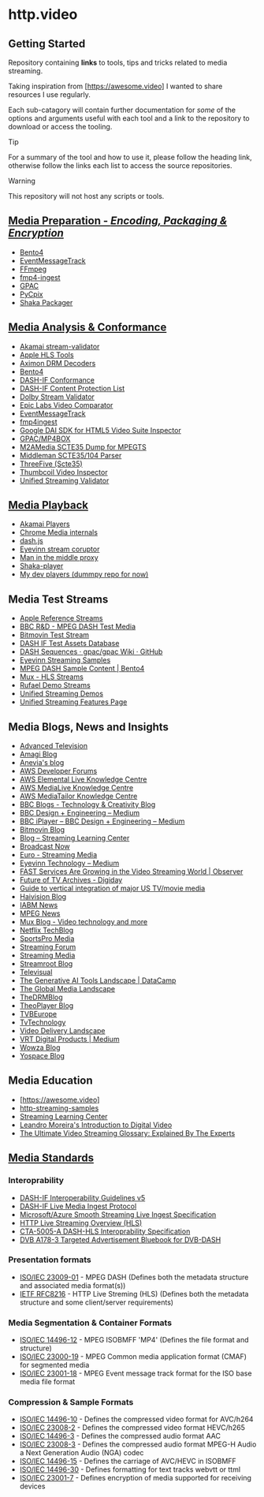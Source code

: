 # http.video
## Getting Started
Repository containing **links** to tools, tips and tricks related to media streaming. 

Taking inspiration from [https://awesome.video] I wanted to share resources I use regularly. 

Each sub-catagory will contain further documentation for *some* of the options and arguments useful with each tool and a link to the repository to download or access the tooling. 

> [!TIP]
> For a summary of the tool and how to use it, please follow the heading link, otherwise follow the links each list to access the source repositories. 

> [!WARNING]
> This repository will not host any scripts or tools.

## [Media Preparation - *Encoding, Packaging & Encryption*]
- [Bento4]
- [EventMessageTrack]
- [FFmpeg]
- [fmp4-ingest]
- [GPAC]
- [PyCpix]
- [Shaka Packager]


## [Media Analysis & Conformance]
- [Akamai stream-validator]
- [Apple HLS Tools]
- [Aximon DRM Decoders]
- [Bento4]
- [DASH-IF Conformance]
- [DASH-IF Content Protection List]
- [Dolby Stream Validator]
- [Epic Labs Video Comparator]
- [EventMessageTrack]
- [fmp4ingest]
- [Google DAI SDK for HTML5 Video Suite Inspector]
- [GPAC/MP4BOX]
- [M2AMedia SCTE35 Dump for MPEGTS]
- [Middleman SCTE35/104 Parser]
- [ThreeFive (Scte35)]
- [Thumbcoil Video Inspector]
- [Unified Streaming Validator]

## [Media Playback]
- [Akamai Players]
- [Chrome Media internals]
- [dash.js]
- [Eyevinn stream coruptor]
- [Man in the middle proxy]
- [Shaka-player]
- [My dev players (dummpy repo for now)]

## Media Test Streams
- [Apple Reference Streams]
- [BBC R&D - MPEG DASH Test Media]
- [Bitmovin Test Stream]
- [DASH IF Test Assets Database]
- [DASH Sequences · gpac/gpac Wiki · GitHub]
- [Eyevinn Streaming Samples]
- [MPEG DASH Sample Content | Bento4]
- [Mux - HLS Streams]
- [Rufael Demo Streams]
- [Unified Streaming Demos]
- [Unified Streaming Features Page]
  
## Media Blogs, News and Insights
- [Advanced Television]
- [Amagi Blog]
- [Anevia's blog]
- [AWS Developer Forums]
- [AWS Elemental Live Knowledge Centre]
- [AWS MediaLive Knowledge Centre]
- [AWS MediaTailor Knowledge Centre]
- [BBC Blogs - Technology & Creativity Blog]
- [BBC Design + Engineering – Medium]
- [BBC iPlayer – BBC Design + Engineering – Medium]
- [Bitmovin Blog]
- [Blog – Streaming Learning Center]
- [Broadcast Now]
- [Euro - Streaming Media]
- [Eyevinn Technology – Medium]
- [FAST Services Are Growing in the Video Streaming World | Observer]
- [Future of TV Archives - Digiday]
- [Guide to vertical integration of major US TV/movie media]
- [Haivision Blog]
- [IABM News]
- [MPEG	News]
- [Mux Blog - Video technology and more]
- [Netflix TechBlog]
- [SportsPro Media]
- [Streaming Forum]
- [Streaming Media]
- [Streamroot Blog]
- [Televisual]
- [The Generative AI Tools Landscape | DataCamp]
- [The Global Media Landscape]
- [TheDRMBlog]
- [TheoPlayer Blog]
- [TVBEurope]
- [TvTechnology]
- [Video Delivery Landscape]
- [VRT Digital Products | Medium]
- [Wowza Blog]
- [Yospace Blog]

## Media Education
- [https://awesome.video]
- [http-streaming-samples]
- [Streaming Learning Center]
- [Leandro Moreira's Introduction to Digital Video]
- [The Ultimate Video Streaming Glossary: Explained By The Experts]

## [Media Standards]
### Interoprability 
- [DASH-IF Interoperability Guidelines v5]
- [DASH-IF Live Media Ingest Protocol]
- [Microsoft/Azure Smooth Streaming Live Ingest Specification]
- [HTTP Live Streaming Overview (HLS)]
- [CTA-5005-A DASH-HLS Interoprability Specification]
- [DVB A178-3 Targeted Advertisement Bluebook for DVB-DASH]
  
### Presentation formats
- [ISO/IEC 23009-01] - MPEG DASH (Defines both the metadata structure and associated media format(s))
- [IETF RFC8216] - HTTP Live Streming (HLS) (Defines both the metadata structure
  and some client/server requirements)

### Media Segmentation & Container Formats
- [ISO/IEC 14496-12] - MPEG ISOBMFF 'MP4' (Defines the file format and structure)
- [ISO/IEC 23000-19] - MPEG Common media application format (CMAF) for segmented media
- [ISO/IEC 23001-18] - MPEG Event message track format for the ISO base media file format

### Compression & Sample Formats
- [ISO/IEC 14496-10] - Defines the compressed video format for AVC/h264 
- [ISO/IEC 23008-2] - Defines the compressed video format HEVC/h265 
- [ISO/IEC 14496-3] - Defines the compressed audio format AAC 
- [ISO/IEC 23008-3] - Defines the compressed audio format MPEG-H Audio a Next Generation Audio (NGA) codec
- [ISO/IEC 14496-15] - Defines the carriage of AVC/HEVC in ISOBMFF 
- [ISO/IEC 14496-30] - Defines formatting for text tracks webvtt or ttml
- [ISO/IEC 23001-7] - Defines encryption of media supported for receiving devices




<!----------- 
Reference Links - NOTE this block must be copied to the foot of each page for useage globally 
---------->
<!-- Local -->
[Media Preparation - *Encoding, Packaging & Encryption*]:./docs/media-preparation/media-preparation
[Media Analysis & Conformance]:./docs/analysis-conformance/analysis-conformance
[Media Playback]:./docs/media-playback/media-playback
[Media Standards]:./docs/standards/standards
[My dev players (dummpy repo for now)]:./players/players

<!-- External -->
<!-- Media Preparation -->
[EventMessageTrack]:https://github.com/unifiedstreaming/event-message-track
[Bento4]:https://github.com/axiomatic-systems/Bento4
[FFmpeg]:https://github.com/FFmpeg/FFmpeg
[fmp4-ingest]:https://github.com/unifiedstreaming/fmp4-ingest
[GPAC]:https://wiki.gpac.io/
[PyCpix]:https://github.com/unifiedstreaming/pycpix
[Shaka Packager]:https://github.com/shaka-project/shaka-packager

<!-- Media Analysis & Conformance -->
[Akamai stream-validator]:https://players.akamai.com/stream-validator
[Apple HLS Tools]:https://developer.apple.com/documentation/http-live-streaming/using-apple-s-http-live-streaming-hls-tools
[Aximon DRM Decoders]:https://tools.axinom.com/
[DASH-IF Conformance]:https://conformance.dashif.org/
[DASH-IF Content Protection List]:https://dashif.org/identifiers/content_protection/
[Dolby Stream Validator]:https://ott.dolby.com/OnDelKits_dev/StreamValidator/Start_Here.html
[Epic Labs Video Comparator]:https://github.com/epiclabs-io/epic-video-comparator
[EventMessageTrack]:https://github.com/unifiedstreaming/event-message-track
[fmp4ingest]:https://github.com/unifiedstreaming/fmp4-ingest
[Google DAI SDK for HTML5 Video Suite Inspector]:https://googleads.github.io/googleads-ima-html5-dai/vsi/
[GPAC/MP4BOX]:https://github.com/gpac/gpac/wiki/MP4Box
[M2AMedia SCTE35 Dump for MPEGTS]:https://github.com/m2amedia/scte35dump
[Middleman SCTE35/104 Parser]:https://tools.middleman.tv/scte35-parser
[ThreeFive (Scte35)]:https://github.com/futzu/SCTE-35_threefive
[Thumbcoil Video Inspector]:https://thumb.co.il/
[Unified Streaming Validator]:https://validator.unified-streaming.com/

<!-- Media Analysis & Conformance -->
[Akamai Players]:https://players.akamai.com/players
[Chrome Media internals]:chrome://media-internals
[dash.js]:https://github.com/Dash-Industry-Forum/dash.js
[Eyevinn stream coruptor]:https://github.com/Eyevinn/streaming-onboarding/blob/master/Stream-Corruptor.md
[Man in the middle proxy]:https://github.com/mitmproxy/mitmproxy
[Shaka-player]:https://github.com/shaka-project/shaka-player
[My dev players (dummpy repo for now)]:./players/players.md

<!-- Media Test Streams -->
[Apple Reference Streams]:https://developer.apple.com/streaming/examples/
[BBC R&D - MPEG DASH Test Media]:http://rdmedia.bbc.co.uk/
[Bitmovin Test Stream]:https://bitmovin.com/demos/stream-test
[DASH IF Test Assets Database]:https://testassets.dashif.org/#testvector/list
[DASH Sequences · gpac/gpac Wiki · GitHub]:https://github.com/gpac/gpac/wiki/DASH-Sequences
[Eyevinn Streaming Samples]:https://github.com/Eyevinn/http-streaming-samples
[MPEG DASH Sample Content | Bento4]:http://www.bento4.com/developers/dash/dash-sample-content/
[Mux - HLS Streams]:https://test-streams.mux.dev/
[Rufael Demo Streams]:https://dvb-2017-dm.s3.eu-central-1.amazonaws.com/overview.html
[Unified Streaming Demos]:https://demo.unfied-streaming.com 
[Unified Streaming Features Page]:https://demo.unified-streaming.com/k8s/features/stable/#!/mpd

<!-- Media Standards - Interoprability -->  
[DASH-IF Interoperability Guidelines v5]:https://dashif.org/guidelines/iop-v5/
[DASH-IF Live Media Ingest Protocol]:https://dashif-documents.azurewebsites.net/Ingest/master/DASH-IF-Ingest.html
[Microsoft/Azure Smooth Streaming Live Ingest Specification]:https://learn.microsoft.com/en-us/previous-versions/media-services/previous/media-services-fmp4-live-ingest-overview
[HTTP Live Streaming Overview (HLS)]:https://developer.apple.com/documentation/http-live-streaming
[CTA-5005-A DASH-HLS Interoprability Specification]:https://cdn.cta.tech/cta/media/media/resources/standards/cta-5005-a-final.pdf
[DVB A178-3 Targeted Advertisement Bluebook for DVB-DASH]:https://dvb.org/?standard=dynamic-substitution-of-content-in-linear-broadcast-part-3-carriage-and-signalling-of-placement-opportunity-information-in-dvb-dash

<!-- Media Standards - Presentation formats --> 
[ISO/IEC 23009-01]:https://www.iso.org/standard/83314.html
[IETF RFC8216]:https://datatracker.ietf.org/doc/html/draft-pantos-hls-rfc8216bis

<!-- Media Standards - Segmentation & Container Formats -->
[ISO/IEC 14496-12]:https://www.iso.org/standard/83102.html
[ISO/IEC 23000-19]:https://www.iso.org/standard/85623.html
[ISO/IEC 23001-18]:https://www.iso.org/standard/82529.html

<!-- Media Standards - Compression & Sample Formats -->
[ISO/IEC 14496-10]:https://www.iso.org/standard/83529.html
[ISO/IEC 23008-2]:https://www.iso.org/standard/85457.html
[ISO/IEC 14496-3]:https://www.iso.org/standard/76383.html
[ISO/IEC 23008-3]:https://www.iso.org/standard/83525.html
[ISO/IEC 14496-15]:https://www.iso.org/standard/83336.html
[ISO/IEC 14496-30]:https://www.iso.org/standard/75394.html
[ISO/IEC 23001-7]:https://iso.org/standard/84637.html

<!-- Media Standards - Groups -->
[3GPP]:https://www.3gpp.org/
[Alliance for Open media]:https://aomedia.org/
[ATSC]:https://www.atsc.org/
[CP2PA]:https://c2pa.org/
[CTA-Wave]:https://github.com/cta-wave
[DASH-IF]:https://dashif.org/
[DVB]:https://dvb.org/
[HbbTV]:https://www.hbbtv.org/
[ISO]:https://www.iso.org/home.html
[ITU]:https://www.itu.int/en/Pages/default.aspx
[MP4 Registration Authority]:https://mp4ra.org/
[MPEG]:https://www.mpeg.org/about-mpeg/
[SCTE]:https://www.scte.org/
[SMPTE]:https://www.smpte.org/
[SVTA]:https://www.svta.org/
[W3C]:https://www.w3.org/

<!-- Education -->
[https://awesome.video]:https://awesome.video
[http-streaming-samples]:https://github.com/Eyevinn/http-streaming-samples
[Streaming Learning Center]:https://streaminglearningcenter.com/
[Leandro Moreira's Introduction to Digital Video]:https://github.com/leandromoreira/digital_video_introduction
[The Ultimate Video Streaming Glossary: Explained By The Experts]:https://tinuiti.com/blog/ott-ads/video-streaming-glossary/

<!-- Media Blogs and Insights -->
[Advanced Television]:https://advanced-television.com/
[Amagi Blog]:https://www.amagi.com/resources/
[Anevia's blog]:https://anevia.com/blog/
[AWS Developer Forums]:https://forums.aws.amazon.com/category.jspa?categoryID=43
[AWS Elemental Live Knowledge Centre]:https://repost.aws/tags/TAdvB1VHw2SDinN3XY4E6oJQ/aws-elemental-live
[AWS MediaLive Knowledge Centre]:https://repost.aws/tags/TAQT5TNwtgSqeM9NCSKfOJPQ/aws-elemental-medialive
[AWS MediaTailor Knowledge Centre]:https://repost.aws/tags/TAtkvXWoCvTpe77g9M3Tuv_Q/aws-elemental-mediatailor
[BBC Blogs - Technology & Creativity Blog]:https://www.bbc.co.uk/blogs/internet
[BBC Design + Engineering – Medium]:https://medium.com/bbc-design-engineering
[BBC iPlayer – BBC Design + Engineering – Medium]:https://medium.com/bbc-design-engineering/iplayer/home
[Bitmovin Blog]:https://bitmovin.com/blog/
[Blog – Streaming Learning Center]:https://streaminglearningcenter.com/blog
[Broadcast Now]:https://www.broadcastnow.co.uk/tech
[Euro - Streaming Media]:http://europe.streamingmedia.com/
[Eyevinn Technology – Medium]:https://medium.com/@eyevinntechnology
[FAST Services Are Growing in the Video Streaming World | Observer]:https://observer.com/2024/04/paramount-streaming-ceo-tom-ryan-speaks-growth-of-fast-services-in-streaming/
[Future of TV Archives - Digiday]:https://digiday.com/future-of-tv/
[Guide to vertical integration of major US TV/movie media]:https://imgur.com/gallery/dhrhkaZ
[Haivision Blog]:https://www.haivision.com/products/kb-series/
[IABM News]:https://www.theiabm.org/newslist/?news_type%5B%5D=Technology+News&topline_tag=
[MPEG	News]:https://mpeg.chiariglione.org/news
[Mux Blog - Video technology and more]:https://mux.com/blog/
[Netflix TechBlog]:https://netflixtechblog.com/
[SportsPro Media]:http://www.[sportspromedia.com/
[Streaming Forum]:http://www.streaming-forum.com/2019/LatestNewsArchive.aspx
[Streaming Media]:https://www.streamingmedia.com/
[Streamroot Blog]:https://blog.streamroot.io/
[Televisual]:http://www.televisual.com/news.html
[The Generative AI Tools Landscape | DataCamp]:https://www.datacamp.com/cheat-sheet/the-generative-ai-tools-landscape
[The Global Media Landscape]:https://www.gwi.com/reports/global-media-landscape
[TheDRMBlog]:https://go.buydrm.com/thedrmblog
[TheoPlayer Blog]:https://www.theoplayer.com/blog
[TVBEurope]:https://www.tvbeurope.com/
[TvTechnology]:https://www.tvtechnology.com/
[Video Delivery Landscape]:https://tinuiti.com/blog/ott-ads/video-streaming-glossary/https://divitel.com/video-delivery-landscape/
[VRT Digital Products | Medium]:https://medium.com/vrt-digital-studio/
[Wowza Blog]:https://www.wowza.com/blog/category/blog
[Yospace Blog]:http://www.yospace.com/category/blog/
